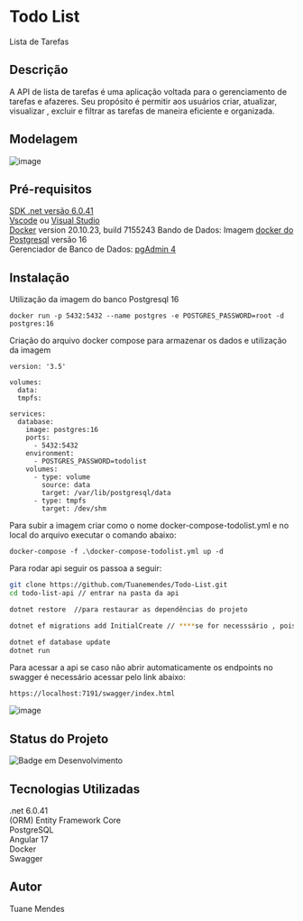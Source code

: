 # Todo List

Lista de Tarefas

## Descrição

A API de lista de tarefas é uma aplicação voltada para o gerenciamento de tarefas e afazeres.
Seu propósito é permitir aos usuários criar, atualizar, visualizar , excluir e filtrar as tarefas de maneira eficiente e organizada.

## Modelagem 

![image](https://github.com/Tuanemendes/Todo-List/assets/54903202/8389d467-24d5-4f07-822f-25bcfeb5a784)




## Pré-requisitos

[SDK .net versão 6.0.41]( https://dotnet.microsoft.com/pt-br/download/dotnet/6.0)  <br> 
[Vscode](https://code.visualstudio.com/download)  ou [Visual Studio](https://visualstudio.microsoft.com/pt-br/downloads/) <br> 
[Docker](https://www.docker.com/products/docker-desktop/) version 20.10.23, build 7155243 
Bando de Dados: Imagem [docker do Postgresql](https://hub.docker.com/_/postgres) versão 16 <br>
Gerenciador de Banco de Dados: [pgAdmin 4](https://www.pgadmin.org/download/)  

## Instalação

Utilização da imagem do banco Postgresql 16 

```
docker run -p 5432:5432 --name postgres -e POSTGRES_PASSWORD=root -d postgres:16

```
Criação do arquivo docker compose para armazenar os dados e utilização da imagem

```
version: '3.5'

volumes:
  data:
  tmpfs:

services:
  database:
    image: postgres:16
    ports:
      - 5432:5432
    environment:
      - POSTGRES_PASSWORD=todolist
    volumes:
      - type: volume
        source: data
        target: /var/lib/postgresql/data
      - type: tmpfs
        target: /dev/shm
```

Para subir a imagem 
criar como o nome docker-compose-todolist.yml
e no local do arquivo executar o comando abaixo:

```
docker-compose -f .\docker-compose-todolist.yml up -d
```
Para rodar api  seguir os passoa a seguir: 

```bash
git clone https://github.com/Tuanemendes/Todo-List.git
cd todo-list-api // entrar na pasta da api

dotnet restore  //para restaurar as dependências do projeto

dotnet ef migrations add InitialCreate // ****se for necesssário , pois já está criado no projeto só como update ja deve criar a tabela com as colunas.

dotnet ef database update
dotnet run


```

Para acessar a api se caso não abrir automaticamente  os endpoints no swagger é necessário acessar pelo link abaixo:

```
https://localhost:7191/swagger/index.html

```
![image](https://github.com/Tuanemendes/Todo-List/assets/54903202/73b75e12-2510-4e3d-bfa8-a73ad0d10c7b)



## Status do Projeto
<div align="left">
  
![Badge em Desenvolvimento ](http://img.shields.io/static/v1?label=STATUS&message=EM%20DESENVOLVIMENTO&color=GREEN&style=for-the-badge )


## Tecnologias Utilizadas 

 .net 6.0.41 <br>
 (ORM) Entity Framework Core <br>
 PostgreSQL <br>
 Angular 17 <br>
 Docker <br>
 Swagger <br>

## Autor
Tuane Mendes 


